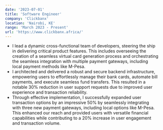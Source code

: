 ```yaml
---
date: '2023-07-01'
title: 'Software Engineer'
company: 'Clickbanx'
location: 'Nairobi, KE'
range: 'March 2023 - Present'
url: 'https://www.clickbanx.africa/'
---
```

- I lead a dynamic cross-functional team of developers, steering the ship in delivering critical product features. This includes overseeing the creation of a seamless virtual card generation process and orchestrating the seamless integration with multiple payment gateways, including local payment methods like M-Pesa.
- I architected and delivered a robust and secure backend infrastructure, empowering users to effortlessly manage their bank cards, automate bill payments, and execute seamless fund transfers. This resulted in a notable 30% reduction in user support requests due to improved user experience and transaction reliability.
- Through effective implementation, I successfully expanded user transaction options by an impressive 50% by seamlessly integrating with three new payment gateways, including local options like M-Pesa. This enhanced our reach and provided users with versatile financial capabilities while contributing to a 20% increase in user engagement and transaction volume.
